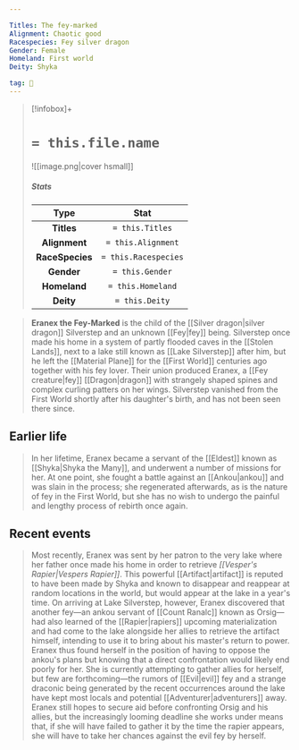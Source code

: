 ```yaml
---

Titles: The fey-marked
Alignment: Chaotic good
Racespecies: Fey silver dragon
Gender: Female
Homeland: First world
Deity: Shyka

tag: 👤️
---
```


> [!infobox]+
> #  `= this.file.name`
> ![[image.png|cover hsmall]]
> ##### Stats
> Type | Stat |
> :---: |:---:|
> **Titles** | `= this.Titles` |
> **Alignment** | `= this.Alignment` |
> **RaceSpecies** | `= this.Racespecies` |
> **Gender** | `= this.Gender` |
> **Homeland** | `= this.Homeland` |
> **Deity** | `= this.Deity` |



> **Eranex the Fey-Marked** is the child of the [[Silver dragon|silver dragon]] Silverstep and an unknown [[Fey|fey]] being. Silverstep once made his home in a system of partly flooded caves in the [[Stolen Lands]], next to a lake still known as [[Lake Silverstep]] after him, but he left the [[Material Plane]] for the [[First World]] centuries ago together with his fey lover. Their union produced Eranex, a [[Fey creature|fey]] [[Dragon|dragon]] with strangely shaped spines and complex curling patters on her wings. Silverstep vanished from the First World shortly after his daughter's birth, and has not been seen there since.


## Earlier life

> In her lifetime, Eranex became a servant of the [[Eldest]] known as [[Shyka|Shyka the Many]], and underwent a number of missions for her. At one point, she fought a battle against an [[Ankou|ankou]] and was slain in the process; she regenerated afterwards, as is the nature of fey in the First World, but she has no wish to undergo the painful and lengthy process of rebirth once again.


## Recent events

> Most recently, Eranex was sent by her patron to the very lake where her father once made his home in order to retrieve *[[Vesper's Rapier|Vespers Rapier]]*. This powerful [[Artifact|artifact]] is reputed to have been made by Shyka and known to disappear and reappear at random locations in the world, but would appear at the lake in a year's time. On arriving at Lake Silverstep, however, Eranex discovered that another fey—an ankou servant of [[Count Ranalc]] known as Orsig—had also learned of the [[Rapier|rapiers]] upcoming materialization and had come to the lake alongside her allies to retrieve the artifact himself, intending to use it to bring about his master's return to power. Eranex thus found herself in the position of having to oppose the ankou's plans but knowing that a direct confrontation would likely end poorly for her. She is currently attempting to gather allies for herself, but few are forthcoming—the rumors of [[Evil|evil]] fey and a strange draconic being generated by the recent occurrences around the lake have kept most locals and potential [[Adventurer|adventurers]] away. Eranex still hopes to secure aid before confronting Orsig and his allies, but the increasingly looming deadline she works under means that, if she will have failed to gather it by the time the rapier appears, she will have to take her chances against the evil fey by herself.







